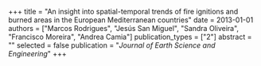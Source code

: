 +++
title = "An insight into spatial-temporal trends of fire ignitions and burned areas in the European Mediterranean countries"
date = 2013-01-01
authors = ["Marcos Rodrigues", "Jesús San Miguel", "Sandra Oliveira", "Francisco Moreira", "Andrea Camia"]
publication_types = ["2"]
abstract = ""
selected = false
publication = "*Journal of Earth Science and Engineering*"
+++

